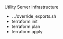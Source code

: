 Utility Server infrastructure

- . ./override_exports.sh
- terraform init
- terraform plan
- terraform apply
